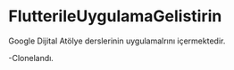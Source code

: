 # FlutterileUygulamaGelistirin
Google Dijital Atölye derslerinin uygulamalrını içermektedir.

-Clonelandı.

